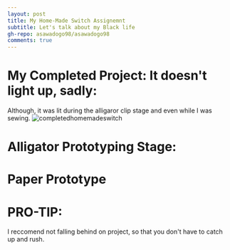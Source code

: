 ```yaml
---
layout: post
title: My Home-Made Switch Assignemnt
subtitle: Let's talk about my Black life
gh-repo: asawadogo98/asawadogo98
comments: true
---
```

# My Completed Project: It doesn't light up, sadly:
Although, it was lit during the alligaror clip stage and even while I was sewing.
![completedhomemadeswitch](https://asawadogo98.github.io/assets/img/unnamed.jpg)
# Alligator Prototyping Stage:
# Paper Prototype
# PRO-TIP:
I reccomend not falling behind on project, so that you don't have to catch up and rush.
